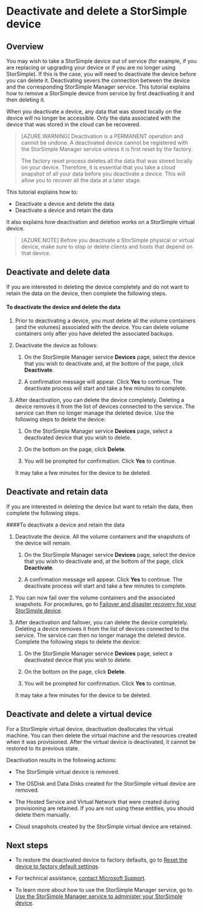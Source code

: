 <properties 
   pageTitle="Deactivate and delete a StorSimple device | Microsoft Azure"
   description="Describes how to remove StorSimple device from service by  first deactivating it and then deleting it."
   services="storsimple"
   documentationCenter=""
   authors="SharS"
   manager="carmonm"
   editor="" />
<tags 
   ms.service="storsimple"
   ms.devlang="na"
   ms.topic="article"
   ms.tgt_pltfrm="na"
   ms.workload="na"
   ms.date="10/18/2016"
   ms.author="anoobbacker" />

# Deactivate and delete a StorSimple device

## Overview

You may wish to take a StorSimple device out of service (for example, if you are replacing or upgrading your device or if you are no longer using StorSimple). If this is the case, you will need to deactivate the device before you can delete it. Deactivating severs the connection between the device and the corresponding StorSimple Manager service. This tutorial explains how to remove a StorSimple device from service by first deactivating it and then deleting it. 

When you deactivate a device, any data that was stored locally on the device will no longer be accessible. Only the data associated with the device that was stored in the cloud can be recovered.  

>[AZURE.WARNING] Deactivation is a PERMANENT operation and cannot be undone. A deactivated device cannot be registered with the StorSimple Manager service unless it is first reset by the factory. 
>
>The factory reset process deletes all the data that was stored locally on your device. Therefore, it is essential that you take a cloud snapshot of all your data before you deactivate a device. This will allow you to recover all the data at a later stage.

This tutorial explains how to:

- Deactivate a device and delete the data
- Deactivate a device and retain the data

It also explains how deactivation and deletion works on a StorSimple virtual device.

>[AZURE.NOTE] Before you deactivate a StorSimple physical or virtual device, make sure to stop or delete clients and hosts that depend on that device.

## Deactivate and delete data

If you are interested in deleting the device completely and do not want to retain the data on the device, then complete the following steps.

#### To deactivate the device and delete the data  

1. Prior to deactivating a device, you must delete all the volume containers (and the volumes) associated with the device. You can delete volume containers only after you have deleted the associated backups.

2. Deactivate the device as follows:

    1. On the StorSimple Manager service **Devices** page, select the device that you wish to deactivate and, at the bottom of the page, click **Deactivate**.

    2. A confirmation message will appear. Click **Yes** to continue. The deactivate process will start and take a few minutes to complete.

3. After deactivation, you can delete the device completely. Deleting a device removes it from the list of devices connected to the service. The service can then no longer manage the deleted device. Use the following steps to delete the device:

    1. On the StorSimple Manager service **Devices** page, select a deactivated device that you wish to delete.

    2. On the bottom on the page, click **Delete**.

    3. You will be prompted for confirmation. Click **Yes** to continue.

    It may take a few minutes for the device to be deleted.

## Deactivate and retain data

If you are interested in deleting the device but want to retain the data, then complete the following steps.

####To deactivate a device and retain the data 

1. Deactivate the device. All the volume containers and the snapshots of the device will remain.

    1. On the StorSimple Manager service **Devices** page, select the device that you wish to deactivate and, at the bottom of the page, click **Deactivate**.

    2. A confirmation message will appear. Click **Yes** to continue. The deactivate process will start and take a few minutes to complete.

2. You can now fail over the volume containers and the associated snapshots. For procedures, go to [Failover and disaster recovery for your StorSimple device](storsimple-device-failover-disaster-recovery.md).

3. After deactivation and failover, you can delete the device completely. Deleting a device removes it from the list of devices connected to the service. The service can then no longer manage the deleted device. Complete the following steps to delete the device:
 
    1. On the StorSimple Manager service **Devices** page, select a deactivated device that you wish to delete.

    2. On the bottom on the page, click **Delete**.

    3. You will be prompted for confirmation. Click **Yes** to continue.

    It may take a few minutes for the device to be deleted.

## Deactivate and delete a virtual device

For a StorSimple virtual device, deactivation deallocates the virtual machine. You can then delete the virtual machine and the resources created when it was provisioned. After the virtual device is deactivated, it cannot be restored to its previous state. 

Deactivation results in the following actions:

- The StorSimple virtual device is removed.

- The OSDisk and Data Disks created for the StorSimple virtual device are removed.

- The Hosted Service and Virtual Network that were created during provisioning are retained. If you are not using these entities, you should delete them manually.

- Cloud snapshots created by the StorSimple virtual device are retained.

## Next steps
- To restore the deactivated device to factory defaults, go to [Reset the device to factory default settings](storsimple-manage-device-controller.md#reset-the-device-to-factory-default-settings).

- For technical assistance, [contact Microsoft Support](storsimple-contact-microsoft-support.md).

- To learn more about how to use the StorSimple Manager service, go to [Use the StorSimple Manager service to administer your StorSimple device](storsimple-manager-service-administration.md). 
